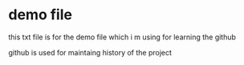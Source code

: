 # demo file
this txt file is for the demo file which i m using for learning the github 

github is used for maintaing history of the project


